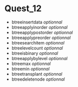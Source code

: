 # Quest_12

- btreeinsertdata *optionnal*
- btreeapplyinorder *optionnal*
- btreeapplypostorder *optionnal*
- btreeapplypreorder *optionnal*
- btreesearchitem *optionnal*
- btreelevelcount *optionnal*
- btreeisbinary *optionnal*
- btreeapplybylevel *optionnal*
- btreemax *optionnal*
- btreemin *optionnal*
- btreetransplant *optionnal*
- btreedeletenode *optionnal*
